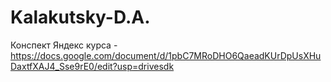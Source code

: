 # Kalakutsky-D.A.

Конспект Яндекс курса - https://docs.google.com/document/d/1pbC7MRoDHO6QaeadKUrDpUsXHuDaxtfXAJ4_Sse9rE0/edit?usp=drivesdk
